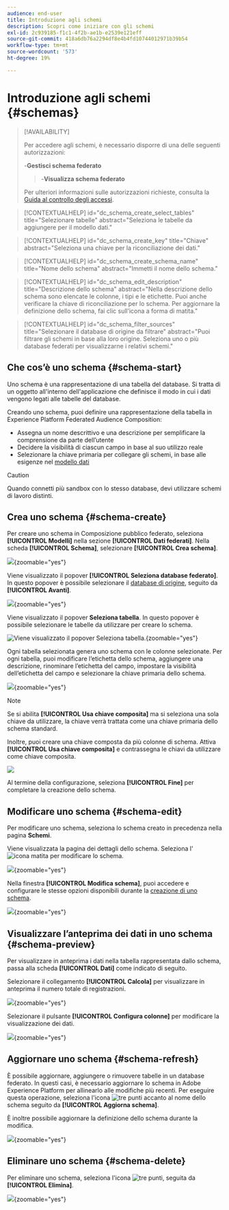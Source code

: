 ```yaml
---
audience: end-user
title: Introduzione agli schemi
description: Scopri come iniziare con gli schemi
exl-id: 2c939185-f1c1-4f2b-ae1b-e2539e121eff
source-git-commit: 418a6db76a2294df8e4b4fd10744012971b39b54
workflow-type: tm+mt
source-wordcount: '573'
ht-degree: 19%

---
```


# Introduzione agli schemi {#schemas}

>[!AVAILABILITY]
>
>Per accedere agli schemi, è necessario disporre di una delle seguenti autorizzazioni:
>
>-**Gestisci schema federato**
>>-**Visualizza schema federato**
>
>Per ulteriori informazioni sulle autorizzazioni richieste, consulta la [Guida al controllo degli accessi](/help/governance-privacy-security/access-control.md).

>[!CONTEXTUALHELP]
>id="dc_schema_create_select_tables"
>title="Selezionare tabelle"
>abstract="Seleziona le tabelle da aggiungere per il modello dati."

>[!CONTEXTUALHELP]
>id="dc_schema_create_key"
>title="Chiave"
>abstract="Seleziona una chiave per la riconciliazione dei dati."

>[!CONTEXTUALHELP]
>id="dc_schema_create_schema_name"
>title="Nome dello schema"
>abstract="Immetti il nome dello schema."

>[!CONTEXTUALHELP]
>id="dc_schema_edit_description"
>title="Descrizione dello schema"
>abstract="Nella descrizione dello schema sono elencate le colonne, i tipi e le etichette. Puoi anche verificare la chiave di riconciliazione per lo schema. Per aggiornare la definizione dello schema, fai clic sull’icona a forma di matita."

>[!CONTEXTUALHELP]
>id="dc_schema_filter_sources"
>title="Selezionare il database di origine da filtrare"
>abstract="Puoi filtrare gli schemi in base alla loro origine. Seleziona uno o più database federati per visualizzarne i relativi schemi."

## Che cos’è uno schema {#schema-start}

Uno schema è una rappresentazione di una tabella del database. Si tratta di un oggetto all&#39;interno dell&#39;applicazione che definisce il modo in cui i dati vengono legati alle tabelle del database.

Creando uno schema, puoi definire una rappresentazione della tabella in Experience Platform Federated Audience Composition:

* Assegna un nome descrittivo e una descrizione per semplificare la comprensione da parte dell’utente
* Decidere la visibilità di ciascun campo in base al suo utilizzo reale
* Selezionare la chiave primaria per collegare gli schemi, in base alle esigenze nel [modello dati](../data-management/gs-models.md#data-model-start)

>[!CAUTION]
>
>Quando connetti più sandbox con lo stesso database, devi utilizzare schemi di lavoro distinti.

## Crea uno schema {#schema-create}

Per creare uno schema in Composizione pubblico federato, seleziona **[!UICONTROL Modelli]** nella sezione **[!UICONTROL Dati federati]**. Nella scheda **[!UICONTROL Schema]**, selezionare **[!UICONTROL Crea schema]**.

![](assets/schema_create.png){zoomable="yes"}

Viene visualizzato il popover **[!UICONTROL Seleziona database federato]**. In questo popover è possibile selezionare il [database di origine](/help/connections/home.md), seguito da **[!UICONTROL Avanti]**.


![](assets/schema_tables.png){zoomable="yes"}

Viene visualizzato il popover **Seleziona tabella**. In questo popover è possibile selezionare le tabelle da utilizzare per creare lo schema.

![Viene visualizzato il popover Seleziona tabella.](assets/select-table.png){zoomable="yes"}

Ogni tabella selezionata genera uno schema con le colonne selezionate. Per ogni tabella, puoi modificare l’etichetta dello schema, aggiungere una descrizione, rinominare l’etichetta del campo, impostare la visibilità dell’etichetta del campo e selezionare la chiave primaria dello schema.

![](assets/schema_fields.png){zoomable="yes"}

>[!NOTE]
>
>Se si abilita **[!UICONTROL Usa chiave composita]** ma si seleziona una sola chiave da utilizzare, la chiave verrà trattata come una chiave primaria dello schema standard.

Inoltre, puoi creare una chiave composta da più colonne di schema. Attiva **[!UICONTROL Usa chiave composita]** e contrassegna le chiavi da utilizzare come chiave composita.

![](assets/composite-key.png)

Al termine della configurazione, seleziona **[!UICONTROL Fine]** per completare la creazione dello schema.

## Modificare uno schema {#schema-edit}

Per modificare uno schema, seleziona lo schema creato in precedenza nella pagina **Schemi**.

Viene visualizzata la pagina dei dettagli dello schema. Seleziona l&#39;![icona matita](/help/assets/icons/edit.png) per modificare lo schema.

![](assets/schema_edit.png){zoomable="yes"}

Nella finestra **[!UICONTROL Modifica schema]**, puoi accedere e configurare le stesse opzioni disponibili durante la [creazione di uno schema](#schema-create).

![](assets/schema_edit_orders.png){zoomable="yes"}

## Visualizzare l’anteprima dei dati in uno schema {#schema-preview}

Per visualizzare in anteprima i dati nella tabella rappresentata dallo schema, passa alla scheda **[!UICONTROL Dati]** come indicato di seguito.

Selezionare il collegamento **[!UICONTROL Calcola]** per visualizzare in anteprima il numero totale di registrazioni.

![](assets/schema_data.png){zoomable="yes"}

Selezionare il pulsante **[!UICONTROL Configura colonne]** per modificare la visualizzazione dei dati.

![](assets/schema_columns.png){zoomable="yes"}

## Aggiornare uno schema {#schema-refresh}

È possibile aggiornare, aggiungere o rimuovere tabelle in un database federato. In questi casi, è necessario aggiornare lo schema in Adobe Experience Platform per allinearlo alle modifiche più recenti. Per eseguire questa operazione, seleziona l&#39;icona ![tre punti](/help/assets/icons/more.png) accanto al nome dello schema seguito da **[!UICONTROL Aggiorna schema]**.

È inoltre possibile aggiornare la definizione dello schema durante la modifica.

![](assets/schema_refresh.png){zoomable="yes"}

## Eliminare uno schema {#schema-delete}

Per eliminare uno schema, seleziona l&#39;icona ![tre punti](/help/assets/icons/more.png), seguita da **[!UICONTROL Elimina]**.

![](assets/schema_delete.png){zoomable="yes"}
